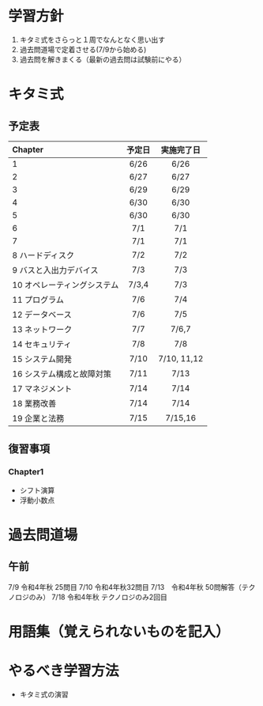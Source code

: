 # 学習方針
1. キタミ式をさらっと１周でなんとなく思い出す
2. 過去問道場で定着させる(7/9から始める)
4. 過去問を解きまくる（最新の過去問は試験前にやる）

# キタミ式
## 予定表
| Chapter | 予定日 | 実施完了日 |
|:-----------|:-----------:|:------------:|
| 1      | 6/26   | 6/26 |
| 2      | 6/27   | 6/27 |
| 3      | 6/29   | 6/29 |
| 4      | 6/30   | 6/30 |
| 5      | 6/30   | 6/30 |
| 6      | 7/1    | 7/1|
| 7      | 7/1    | 7/1|
| 8 ハードディスク          | 7/2    | 7/2|
| 9 バスと入出力デバイス    | 7/3    |  7/3    |
| 10 オペレーティングシステム| 7/3,4  |   7/3   |
| 11 プログラム           |  7/6    |  7/4    |
| 12 データベース         |  7/6   |  7/5   |
| 13 ネットワーク          |  7/7    | 7/6,7    |
| 14 セキュリティ          |  7/8    |  7/8    |
| 15 システム開発         |  7/10    |   7/10, 11,12  |
| 16 システム構成と故障対策 |  7/11    |  7/13    |
| 17 マネジメント          |  7/14    | 7/14     |
| 18 業務改善            |  7/14    |  7/14    |
| 19 企業と法務           |  7/15    |  7/15,16    |

## 復習事項
### Chapter1
- シフト演算
- 浮動小数点

# 過去問道場
## 午前
7/9 令和4年秋 25問目
7/10 令和4年秋32問目
7/13　令和4年秋 50問解答（テクノロジのみ）
7/18 令和4年秋 テクノロジのみ2回目

# 用語集（覚えられないものを記入）

# やるべき学習方法
- キタミ式の演習
